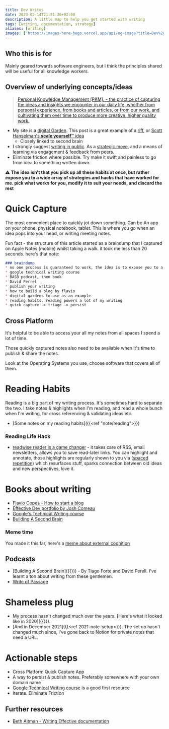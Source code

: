 ```yaml
---
title: Dev Writes
date: 2023-02-14T21:51:36+02:00
description: A little map to help you get started with writing
tags: [writing, documentation, strategy]
aliases: [writing]
images: ['https://images-here-hugo.vercel.app/api/og-image?title=Dev%20Writes']
---
```


## Who this is for

Mainly geared towards software engineers, but I think the principles shared will be useful for all knowledge workers.

## Overview of underlying concepts/ideas

> [Personal Knowledge Management (PKM). - the practice of capturing the ideas and insights we encounter in our daily life, whether from personal experience, from books and articles, or from our work, and cultivating them over time to produce more creative, higher quality work.](https://fortelabs.com/blog/a-complete-guide-to-tagging-for-personal-knowledge-management/)

- My site is a [digital Garden](https://tomcritchlow.com/2019/02/17/building-digital-garden/). This post is a great example of a [riff](https://readwise.io/reader/shared/01gryj3r9wj5dakkck8bd6s79v), or [Scott Hanselman's **scale yourself**™️ idea](https://youtu.be/FS1mnISoG7U)
  - Closely linked to second brain
- I strongly suggest [writing in public](https://www.swyx.io/learn-in-public). As a [strategic move](https://tomcritchlow.com/2022/08/29/blogging-agency/), and a means of learning via engagement & feedback from peers.
- Eliminate friction where possible. Try make it swift and painless to go from idea to something written down.

⚠️ **The idea isn't that you pick up all these habits at once, but rather expose you to a wide array of strategies and hacks that have worked for me. pick what works for you, modify it to suit your needs, and discard the rest**

# Quick Capture

The most convenient place to quickly jot down something. Can be An app on your phone, physical notebook, tablet. This is where you go when an idea pops into your head, or writing meeting notes.

Fun fact - the structure of this article started as a braindump that I captured on Apple Notes (mobile) whilst taking a walk. it took me less than 20 seconds. here's that note:

```md
### braindump 
* no one process is guaranteed to work, the idea is to expose you to a whole bunch of tactics, and you can pick and choose what works for you
* google technical writing course
* BASB podcast, then book
* David Perrel
* publish your writing
* how to build a blog by flavio
* digital gardens to use as an example
* reading habits. reading powers a lot of my writing
* quick capture -> triage -> persist 

```

## Cross Platform

It's helpful to be able to access your all my notes from all spaces I spend a lot of time.

Those quickly captured notes also need to be available when it's time to publish & share the notes.

Look at the Operating Systems you use, choose software that covers all of them.

# Reading Habits

Reading is a big part of my writing process. It's sometimes hard to separate the two. I take notes & highlights when I'm reading, and read a whole bunch when I'm writing, for cross referencing & validating ideas etc.

- [Some notes on my reading habits]({{<ref "note/reading">}})

### Reading Life Hack

- [readwise reader is a game changer](https://readwise.io/read) - it takes care of RSS, email newsletters, allows you to save read-later links. You can highlight and annotate, those highlights are regularly shown to you via ([spaced repetition](https://blog.readwise.io/hack-your-brain-with-spaced-repetition-and-active-recall/)) which resurfaces stuff, sparks connection between old ideas and new perspectives, love it.

# Books about writing

- [Flavio Copes - How to start a blog](https://flaviocopes.com/page/book-blog/)
- [Effective Dev portfolio by Josh Comeau](https://www.joshwcomeau.com/effective-portfolio/)
- [Google's Technical Writing course](https://developers.google.com/tech-writing)
- [Building A Second Brain](https://www.buildingasecondbrain.com/book#order-now)

### Meme time

You made it this far, here's a [meme about external cognition](https://www.instagram.com/reel/CnnI4deB5l0/)

## Podcasts

- [Building A Second Brain]({{<ref Tiago-Forte>}}) - By Tiago Forte and David Perell. I've learnt a ton about writing from these gentlemen.
- [Write of Passage](https://open.spotify.com/show/2Vbl6BWtqesc2Rf5YAJYnt)

# Shameless plug

- My process hasn't changed much over the years. [Here's what it looked like in 2020]({{<ref the-way-my-notes-are-setup.md>}}).
- [And in December 2021]({{<ref 2021-note-setup>}}). The set up hasn't changed much since, I've gone back to Notion for private notes that need a URL.

# Actionable steps

- Cross Platform Quick Capture App
- A way to persist & publish notes. Preferably somewhere with your own domain name
- [Google Technical Writing course](https://developers.google.com/tech-writing) is a good first resource
- Iterate. Eliminate Friction

## Further resources

- [Beth Aitman - Writing Effective documentation](https://youtu.be/R6zeikbTgVc)
